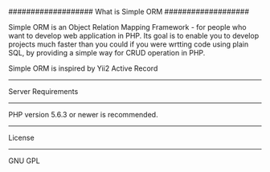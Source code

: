 ###################
What is Simple ORM
###################

Simple ORM is an Object Relation Mapping Framework - for people
who want to develop web application in PHP. Its goal is to enable you to develop projects
much faster than you could if you were wrtting code using plain SQL, by providing
a simple way for CRUD operation in PHP.

Simple ORM is inspired by Yii2 Active Record



*******************
Server Requirements
*******************

PHP version 5.6.3 or newer is recommended.


*******
License
*******

GNU GPL


